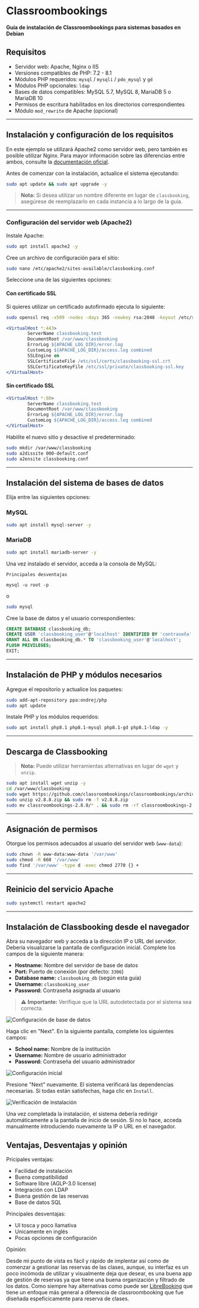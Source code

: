# Classroombookings

**Guía de instalación de Classroombookings para sistemas basados en Debian**

## Requisitos

- Servidor web: Apache, Nginx o IIS
- Versiones compatibles de PHP: 7.2 - 8.1
- Módulos PHP requeridos: `mysql` / `mysqli` / `pdo_mysql` y `gd`
- Módulos PHP opcionales: `ldap`
- Bases de datos compatibles: MySQL 5.7, MySQL 8, MariaDB 5 o MariaDB 10
- Permisos de escritura habilitados en los directorios correspondientes
- Módulo `mod_rewrite` de Apache (opcional)

---

## Instalación y configuración de los requisitos

En este ejemplo se utilizará Apache2 como servidor web, pero también es posible utilizar Nginx. Para mayor información sobre las diferencias entre ambos, consulte la [documentación oficial](https://www.classroombookings.com/docs/self-hosted/requirements/).

Antes de comenzar con la instalación, actualice el sistema ejecutando:

```bash
sudo apt update && sudo apt upgrade -y
```

> **Nota:** Si desea utilizar un nombre diferente en lugar de `classbooking`, asegúrese de reemplazarlo en cada instancia a lo largo de la guía.

---

### Configuración del servidor web (Apache2)

Instale Apache:

```bash
sudo apt install apache2 -y
```

Cree un archivo de configuración para el sitio:

```bash
sudo nano /etc/apache2/sites-available/classbooking.conf
```

Seleccione una de las siguientes opciones:

#### Con certificado SSL

Si quieres utilizar un certificado autofirmado ejecuta lo siguiente:

```bash
sudo openssl req -x509 -nodes -days 365 -newkey rsa:2048 -keyout /etc/ssl/private/classbooking-ssl.key -out /etc/ssl/certs/classbooking-ssl.crt
```

```apache
<VirtualHost *:443>
        ServerName classbooking.test
        DocumentRoot /var/www/classbooking
        ErrorLog ${APACHE_LOG_DIR}/error.log
        CustomLog ${APACHE_LOG_DIR}/access.log combined
        SSLEngine on
        SSLCertificateFile /etc/ssl/certs/classbooking-ssl.crt
        SSLCertificateKeyFile /etc/ssl/private/classbooking-ssl.key
</VirtualHost>
```

#### Sin certificado SSL

```apache
<VirtualHost *:80>
        ServerName classbooking.test
        DocumentRoot /var/www/classbooking
        ErrorLog ${APACHE_LOG_DIR}/error.log
        CustomLog ${APACHE_LOG_DIR}/access.log combined
</VirtualHost>
```

Habilite el nuevo sitio y desactive el predeterminado:

```bash
sudo mkdir /var/www/classbooking
sudo a2dissite 000-default.conf
sudo a2ensite classbooking.conf
```

---

## Instalación del sistema de bases de datos

Elija entre las siguientes opciones:

### MySQL

```bash
sudo apt install mysql-server -y
```

### MariaDB

```bash
sudo apt install mariadb-server -y
```

Una vez instalado el servidor, acceda a la consola de MySQL:

```bashBuena
Principales desventajas

mysql -u root -p
```

o

```bash
sudo mysql
```

Cree la base de datos y el usuario correspondientes:

```sql
CREATE DATABASE classbooking_db;
CREATE USER 'classbooking_user'@'localhost' IDENTIFIED BY 'contraseña';
GRANT ALL ON classbooking_db.* TO 'classbooking_user'@'localhost';
FLUSH PRIVILEGES;
EXIT;
```

---

## Instalación de PHP y módulos necesarios

Agregue el repositorio y actualice los paquetes:

```bash
sudo add-apt-repository ppa:ondrej/php
sudo apt update
```

Instale PHP y los módulos requeridos:

```bash
sudo apt install php8.1 php8.1-mysql php8.1-gd php8.1-ldap -y
```

---

## Descarga de Classbooking

> **Nota:** Puede utilizar herramientas alternativas en lugar de `wget` y `unzip`.

```bash
sudo apt install wget unzip -y
cd /var/www/classbooking
sudo wget https://github.com/classroombookings/classroombookings/archive/refs/tags/v2.8.8.zip
sudo unzip v2.8.8.zip && sudo rm -f v2.8.8.zip
sudo mv classroombookings-2.8.8/* . && sudo rm -rf classroombookings-2.8.8
```

---

## Asignación de permisos

Otorgue los permisos adecuados al usuario del servidor web (`www-data`):

```bash
sudo chown -R www-data:www-data '/var/www'
sudo chmod -R 660 '/var/www'
sudo find '/var/www' -type d -exec chmod 2770 {} +
```

---

## Reinicio del servicio Apache

```bash
sudo systemctl restart apache2
```

---

## Instalación de Classbooking desde el navegador

Abra su navegador web y acceda a la dirección IP o URL del servidor. Debería visualizarse la pantalla de configuración inicial. Complete los campos de la siguiente manera:

- **Hostname:** Nombre del servidor de base de datos
- **Port:** Puerto de conexión (por defecto: `3306`)
- **Database name:** `classbooking_db` (según esta guía)
- **Username:** `classbooking_user`
- **Password:** Contraseña asignada al usuario

> ⚠️ **Importante:** Verifique que la URL autodetectada por el sistema sea correcta.

![Configuración de base de datos](img/db_conf.png)

Haga clic en "Next". En la siguiente pantalla, complete los siguientes campos:

- **School name:** Nombre de la institución
- **Username:** Nombre de usuario administrador
- **Password:** Contraseña del usuario administrador

![Configuración inicial](img/School_name.png)

Presione "Next" nuevamente. El sistema verificará las dependencias necesarias. Si todas están satisfechas, haga clic en `Install`.

![Verificación de instalación](img/installation_status.png)

Una vez completada la instalación, el sistema debería redirigir automáticamente a la pantalla de inicio de sesión. Si no lo hace, acceda manualmente introduciendo nuevamente la IP o URL en el navegador.

## Ventajas, Desventajas y opinión

Pricipales ventajas:

- Facilidad de instalación
- Buena compatibilidad
- Software libre (AGLP-3.0 license)
- Integración con LDAP
- Buena gestión de las reservas
- Base de datos SQL

Principales desventajas:

- UI tosca y poco llamativa
- Unicamente en inglés
- Pocas opciones de configuración

Opinión:

Desde mi punto de vista es fácil y rápido de implentar así como de comenzar a gestionar las reservas de las clases, aunque, su interfaz es un poco incómoda de utilizar y visualmente deja que desear, es una buena app de gestión de reservas ya que tiene una buena organización y filtrado de los datos. Como siempre hay alternativas como puede ser [LibreBooking](https://github.com/LibreBooking/app) que tiene un enfoque más general a diferencia de classroombooking que fue diseñada espeficicamente para reserva de clases.
